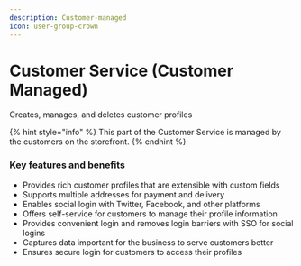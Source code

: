 ```yaml
---
description: Customer-managed
icon: user-group-crown
---
```


# Customer Service (Customer Managed)

Creates, manages, and deletes customer profiles

{% hint style="info" %}
This part of the Customer Service is managed by the customers on the storefront.
{% endhint %}

### Key features and benefits

* Provides rich customer profiles that are extensible with custom fields
* Supports multiple addresses for payment and delivery
* Enables social login with Twitter, Facebook, and other platforms
* Offers self-service for customers to manage their profile information
* Provides convenient login and removes login barriers with SSO for social logins
* Captures data important for the business to serve customers better
* Ensures secure login for customers to access their profiles
